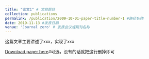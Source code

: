 ```yaml
---
title: "论文1" # 文章题目
collection: publications
permalink: /publication/2009-10-01-paper-title-number-1 #路径名称
date: 2019-11-13 #发表日期
venue: 'Journal zero' # 发表会议或期刊名称
---
```

这篇文章主要讲述了xxx，实现了xxx


[Download paper here](http://academicpages.github.io/files/paper1.pdf)#可选，没有的话就把这行删掉即可


